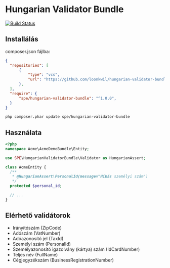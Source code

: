 # Hungarian Validator Bundle

[![Build Status](https://travis-ci.org/loonkwil/hungarian-validator-bundle.png)](https://travis-ci.org/loonkwil/hungarian-validator-bundle)

## Installálás

composer.json fájlba:
```json
{
  "repositories": [
      {
          "type": "vcs",
          "url": "https://github.com/loonkwil/hungarian-validator-bundle.git"
      },
  ],
  "require": {
      "spe/hungarian-validator-bundle": "^1.0.0",
  }
}
```

```bash
php composer.phar update spe/hungarian-validator-bundle
```

## Használata

```php
<?php
namespace Acme\AcmeDemoBundle\Entity;

use SPE\HungarianValidatorBundle\Validator as HungarianAssert;

class AcmeEntity {
  /**
   * @HungarianAssert\PersonalId(message="Hibás személyi szám")
   */
  protected $personal_id;

  // ...
}
```

## Elérhető validátorok

 * Irányítószám (ZipCode)
 * Adószám (VatNumber)
 * Adóazonosító jel (TaxId)
 * Személyi szám (PersonalId)
 * Személyazonosító igazolvány (kártya) szám (IdCardNumber)
 * Teljes név (FullName)
 * Cégjegyzékszám (BusinessRegistrationNumber)
